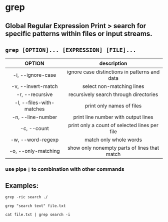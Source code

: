 # grep

**Global Regular Expression Print** > search for specific patterns within files or input streams.
---

` grep [OPTION]... [EXPRESSION] [FILE]... `
---

| **OPTION** | description |
|:---:|:---:|
| -i, --ignore-case | ignore case distinctions in patterns and data |
| -v, --invert-match | select non-matching lines |
| -r, --recursive | recursively search through directories |
| -l, --files-with-matches | print only names of files |
| -n, --line-number | print line number with output lines |
| -c, --count | print only a count of selected lines per file |
| -w, --word-regexp | match only whole words |
| -o, --only-matching | show only nonempty parts of lines that match |

### use pipe ` | ` to combination with other commands

## Examples:
` grep -ric search ./ `

` grep "search text" file.txt `

` cat file.txt | grep search -i `